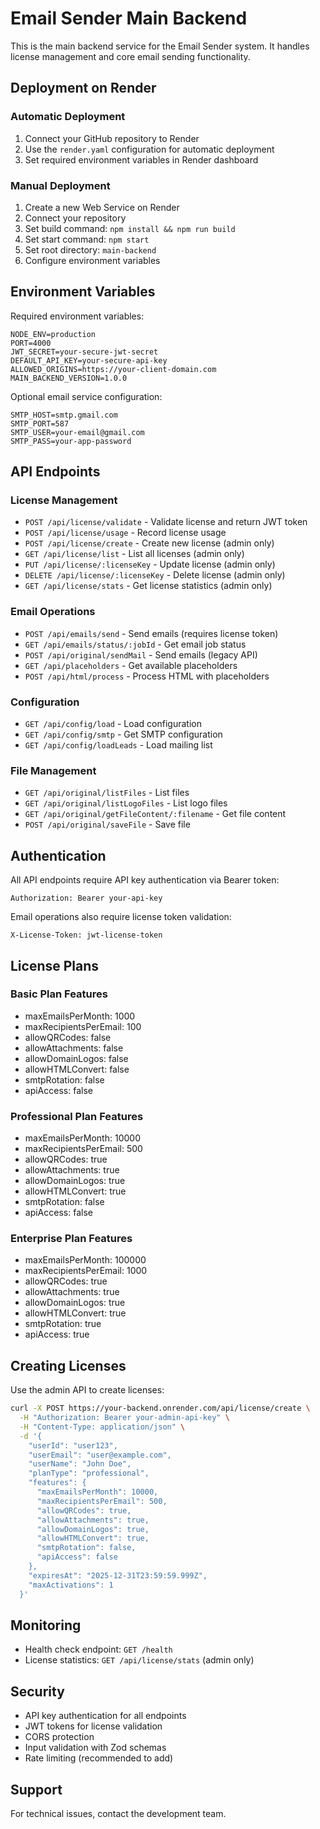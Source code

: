 # Email Sender Main Backend

This is the main backend service for the Email Sender system. It handles license management and core email sending functionality.

## Deployment on Render

### Automatic Deployment

1. Connect your GitHub repository to Render
2. Use the `render.yaml` configuration for automatic deployment
3. Set required environment variables in Render dashboard

### Manual Deployment

1. Create a new Web Service on Render
2. Connect your repository
3. Set build command: `npm install && npm run build`
4. Set start command: `npm start`
5. Set root directory: `main-backend`
6. Configure environment variables

## Environment Variables

Required environment variables:

```env
NODE_ENV=production
PORT=4000
JWT_SECRET=your-secure-jwt-secret
DEFAULT_API_KEY=your-secure-api-key
ALLOWED_ORIGINS=https://your-client-domain.com
MAIN_BACKEND_VERSION=1.0.0
```

Optional email service configuration:
```env
SMTP_HOST=smtp.gmail.com
SMTP_PORT=587
SMTP_USER=your-email@gmail.com
SMTP_PASS=your-app-password
```

## API Endpoints

### License Management
- `POST /api/license/validate` - Validate license and return JWT token
- `POST /api/license/usage` - Record license usage
- `POST /api/license/create` - Create new license (admin only)
- `GET /api/license/list` - List all licenses (admin only)
- `PUT /api/license/:licenseKey` - Update license (admin only)
- `DELETE /api/license/:licenseKey` - Delete license (admin only)
- `GET /api/license/stats` - Get license statistics (admin only)

### Email Operations
- `POST /api/emails/send` - Send emails (requires license token)
- `GET /api/emails/status/:jobId` - Get email job status
- `POST /api/original/sendMail` - Send emails (legacy API)
- `GET /api/placeholders` - Get available placeholders
- `POST /api/html/process` - Process HTML with placeholders

### Configuration
- `GET /api/config/load` - Load configuration
- `GET /api/config/smtp` - Get SMTP configuration
- `GET /api/config/loadLeads` - Load mailing list

### File Management
- `GET /api/original/listFiles` - List files
- `GET /api/original/listLogoFiles` - List logo files
- `GET /api/original/getFileContent/:filename` - Get file content
- `POST /api/original/saveFile` - Save file

## Authentication

All API endpoints require API key authentication via Bearer token:

```
Authorization: Bearer your-api-key
```

Email operations also require license token validation:

```
X-License-Token: jwt-license-token
```

## License Plans

### Basic Plan Features
- maxEmailsPerMonth: 1000
- maxRecipientsPerEmail: 100
- allowQRCodes: false
- allowAttachments: false
- allowDomainLogos: false
- allowHTMLConvert: false
- smtpRotation: false
- apiAccess: false

### Professional Plan Features
- maxEmailsPerMonth: 10000
- maxRecipientsPerEmail: 500
- allowQRCodes: true
- allowAttachments: true
- allowDomainLogos: true
- allowHTMLConvert: true
- smtpRotation: false
- apiAccess: false

### Enterprise Plan Features
- maxEmailsPerMonth: 100000
- maxRecipientsPerEmail: 1000
- allowQRCodes: true
- allowAttachments: true
- allowDomainLogos: true
- allowHTMLConvert: true
- smtpRotation: true
- apiAccess: true

## Creating Licenses

Use the admin API to create licenses:

```bash
curl -X POST https://your-backend.onrender.com/api/license/create \
  -H "Authorization: Bearer your-admin-api-key" \
  -H "Content-Type: application/json" \
  -d '{
    "userId": "user123",
    "userEmail": "user@example.com",
    "userName": "John Doe",
    "planType": "professional",
    "features": {
      "maxEmailsPerMonth": 10000,
      "maxRecipientsPerEmail": 500,
      "allowQRCodes": true,
      "allowAttachments": true,
      "allowDomainLogos": true,
      "allowHTMLConvert": true,
      "smtpRotation": false,
      "apiAccess": false
    },
    "expiresAt": "2025-12-31T23:59:59.999Z",
    "maxActivations": 1
  }'
```

## Monitoring

- Health check endpoint: `GET /health`
- License statistics: `GET /api/license/stats` (admin only)

## Security

- API key authentication for all endpoints
- JWT tokens for license validation
- CORS protection
- Input validation with Zod schemas
- Rate limiting (recommended to add)

## Support

For technical issues, contact the development team.